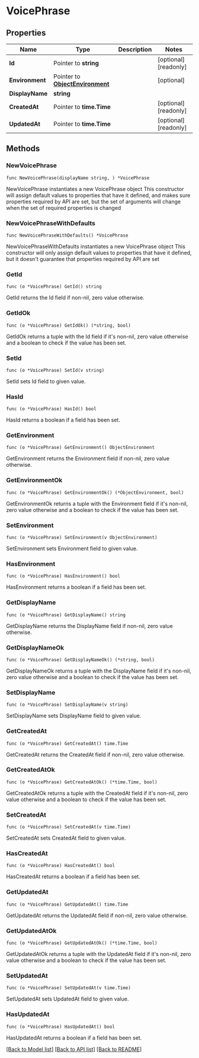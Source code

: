 # VoicePhrase

## Properties

Name | Type | Description | Notes
------------ | ------------- | ------------- | -------------
**Id** | Pointer to **string** |  | [optional] [readonly] 
**Environment** | Pointer to [**ObjectEnvironment**](ObjectEnvironment.md) |  | [optional] 
**DisplayName** | **string** |  | 
**CreatedAt** | Pointer to **time.Time** |  | [optional] [readonly] 
**UpdatedAt** | Pointer to **time.Time** |  | [optional] [readonly] 

## Methods

### NewVoicePhrase

`func NewVoicePhrase(displayName string, ) *VoicePhrase`

NewVoicePhrase instantiates a new VoicePhrase object
This constructor will assign default values to properties that have it defined,
and makes sure properties required by API are set, but the set of arguments
will change when the set of required properties is changed

### NewVoicePhraseWithDefaults

`func NewVoicePhraseWithDefaults() *VoicePhrase`

NewVoicePhraseWithDefaults instantiates a new VoicePhrase object
This constructor will only assign default values to properties that have it defined,
but it doesn't guarantee that properties required by API are set

### GetId

`func (o *VoicePhrase) GetId() string`

GetId returns the Id field if non-nil, zero value otherwise.

### GetIdOk

`func (o *VoicePhrase) GetIdOk() (*string, bool)`

GetIdOk returns a tuple with the Id field if it's non-nil, zero value otherwise
and a boolean to check if the value has been set.

### SetId

`func (o *VoicePhrase) SetId(v string)`

SetId sets Id field to given value.

### HasId

`func (o *VoicePhrase) HasId() bool`

HasId returns a boolean if a field has been set.

### GetEnvironment

`func (o *VoicePhrase) GetEnvironment() ObjectEnvironment`

GetEnvironment returns the Environment field if non-nil, zero value otherwise.

### GetEnvironmentOk

`func (o *VoicePhrase) GetEnvironmentOk() (*ObjectEnvironment, bool)`

GetEnvironmentOk returns a tuple with the Environment field if it's non-nil, zero value otherwise
and a boolean to check if the value has been set.

### SetEnvironment

`func (o *VoicePhrase) SetEnvironment(v ObjectEnvironment)`

SetEnvironment sets Environment field to given value.

### HasEnvironment

`func (o *VoicePhrase) HasEnvironment() bool`

HasEnvironment returns a boolean if a field has been set.

### GetDisplayName

`func (o *VoicePhrase) GetDisplayName() string`

GetDisplayName returns the DisplayName field if non-nil, zero value otherwise.

### GetDisplayNameOk

`func (o *VoicePhrase) GetDisplayNameOk() (*string, bool)`

GetDisplayNameOk returns a tuple with the DisplayName field if it's non-nil, zero value otherwise
and a boolean to check if the value has been set.

### SetDisplayName

`func (o *VoicePhrase) SetDisplayName(v string)`

SetDisplayName sets DisplayName field to given value.


### GetCreatedAt

`func (o *VoicePhrase) GetCreatedAt() time.Time`

GetCreatedAt returns the CreatedAt field if non-nil, zero value otherwise.

### GetCreatedAtOk

`func (o *VoicePhrase) GetCreatedAtOk() (*time.Time, bool)`

GetCreatedAtOk returns a tuple with the CreatedAt field if it's non-nil, zero value otherwise
and a boolean to check if the value has been set.

### SetCreatedAt

`func (o *VoicePhrase) SetCreatedAt(v time.Time)`

SetCreatedAt sets CreatedAt field to given value.

### HasCreatedAt

`func (o *VoicePhrase) HasCreatedAt() bool`

HasCreatedAt returns a boolean if a field has been set.

### GetUpdatedAt

`func (o *VoicePhrase) GetUpdatedAt() time.Time`

GetUpdatedAt returns the UpdatedAt field if non-nil, zero value otherwise.

### GetUpdatedAtOk

`func (o *VoicePhrase) GetUpdatedAtOk() (*time.Time, bool)`

GetUpdatedAtOk returns a tuple with the UpdatedAt field if it's non-nil, zero value otherwise
and a boolean to check if the value has been set.

### SetUpdatedAt

`func (o *VoicePhrase) SetUpdatedAt(v time.Time)`

SetUpdatedAt sets UpdatedAt field to given value.

### HasUpdatedAt

`func (o *VoicePhrase) HasUpdatedAt() bool`

HasUpdatedAt returns a boolean if a field has been set.


[[Back to Model list]](../README.md#documentation-for-models) [[Back to API list]](../README.md#documentation-for-api-endpoints) [[Back to README]](../README.md)


